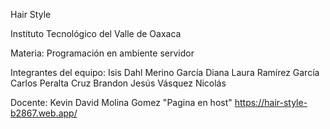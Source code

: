 Hair Style

Instituto Tecnológico del Valle de Oaxaca

Materia: Programación en ambiente servidor

Integrantes del equipo:
Isis Dahl Merino García
Diana Laura Ramírez García
Carlos Peralta Cruz
Brandon Jesús Vásquez Nicolás

Docente: Kevin David Molina Gomez
"Pagina en host" https://hair-style-b2867.web.app/